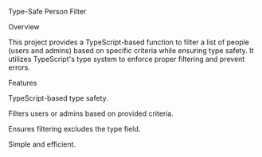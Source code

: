 Type-Safe Person Filter

Overview

This project provides a TypeScript-based function to filter a list of people (users and admins) based on specific criteria while ensuring type safety. It utilizes TypeScript's type system to enforce proper filtering and prevent errors.

Features

TypeScript-based type safety.

Filters users or admins based on provided criteria.

Ensures filtering excludes the type field.

Simple and efficient.

